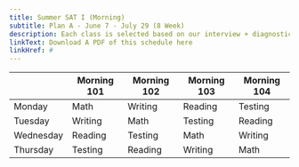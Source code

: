 ```yaml
---
title: Summer SAT I (Morning)
subtitle: Plan A - June 7 - July 29 (8 Week)
description: Each class is selected based on our interview + diagnostic testing process
linkText: Download A PDF of this schedule here
linkHref: #
---
```


|           | Morning 101 | Morning 102 | Morning 103 | Morning 104 |
| --------- | ----------- | ----------- | ----------- | ----------- |
| Monday    | Math        | Writing     | Reading     | Testing     |
| Tuesday   | Writing     | Math        | Testing     | Reading     |
| Wednesday | Reading     | Testing     | Math        | Writing     |
| Thursday  | Testing     | Reading     | Writing     | Math        |
